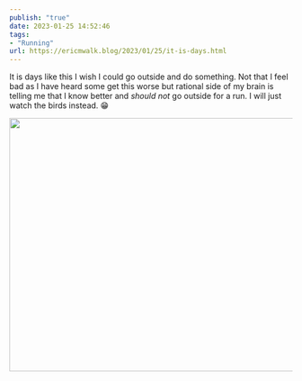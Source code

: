 ```yaml
---
publish: "true"
date: 2023-01-25 14:52:46
tags:
- "Running"
url: https://ericmwalk.blog/2023/01/25/it-is-days.html
---
```

It is days like this I wish I could go outside and do something. Not that I feel bad as I have heard some get this worse but rational side of my brain is telling me that I know better and *should not* go outside for a run. I will just watch the birds instead. 😁


<img src="uploads/2023/a770ba349f.jpg" width="600" height="450" alt="">